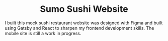 <h1 align="center">
  Sumo Sushi Website
</h1>
<p>I built this mock sushi restaurant website was designed with Figma and built using Gatsby and React to sharpen my frontend development skills. The mobile site is still a work in progress.</p>
